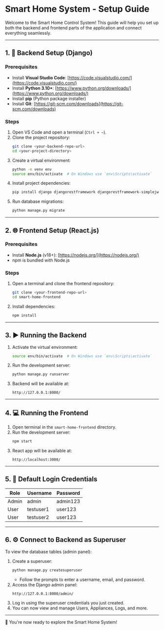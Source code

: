 
# Smart Home System - Setup Guide

Welcome to the Smart Home Control System! This guide will help you set up both the backend and frontend parts of the application and connect everything seamlessly.

---

## 1. 🔧 Backend Setup (Django)

### Prerequisites

- Install **Visual Studio Code**: [https://code.visualstudio.com/](https://code.visualstudio.com/)
- Install **Python 3.10+**: [https://www.python.org/downloads/](https://www.python.org/downloads/)
- Install **pip** (Python package installer)
- Install **Git**: [https://git-scm.com/downloads](https://git-scm.com/downloads)

### Steps

1. Open VS Code and open a terminal (`Ctrl + ~`).
2. Clone the project repository:
   ```bash
   git clone <your-backend-repo-url>
   cd <your-project-directory>
   ```
3. Create a virtual environment:
   ```bash
   python -m venv env
   source env/bin/activate  # On Windows use `env\Scripts\activate`
   ```
4. Install project dependencies:
   ```bash
   pip install django djangorestframework djangorestframework-simplejwt corsheaders
   ```
5. Run database migrations:
   ```bash
   python manage.py migrate
   ```

---

## 2. 🌐 Frontend Setup (React.js)

### Prerequisites

- Install **Node.js** (v18+): [https://nodejs.org/](https://nodejs.org/)
- npm is bundled with Node.js

### Steps

1. Open a terminal and clone the frontend repository:
   ```bash
   git clone <your-frontend-repo-url>
   cd smart-home-frontend
   ```
2. Install dependencies:
   ```bash
   npm install
   ```

---

## 3. ▶️ Running the Backend

1. Activate the virtual environment:
   ```bash
   source env/bin/activate  # On Windows use `env\Scripts\activate`
   ```
2. Run the development server:
   ```bash
   python manage.py runserver
   ```
3. Backend will be available at:
   ```
   http://127.0.0.1:8000/
   ```

---

## 4. 💻 Running the Frontend

1. Open terminal in the `smart-home-frontend` directory.
2. Run the development server:
   ```bash
   npm start
   ```
3. React app will be available at:
   ```
   http://localhost:3000/
   ```

---

## 5. 🔐 Default Login Credentials

| Role    | Username   | Password   |
|---------|------------|------------|
| Admin   | admin      | admin123   |
| User    | testuser1  | user123    |
| User    | testuser2  | user123    |

---

## 6. ⚙️ Connect to Backend as Superuser

To view the database tables (admin panel):

1. Create a superuser:
   ```bash
   python manage.py createsuperuser
   ```
   - Follow the prompts to enter a username, email, and password.
2. Access the Django admin panel:
   ```
   http://127.0.0.1:8000/admin/
   ```
3. Log in using the superuser credentials you just created.
4. You can now view and manage Users, Appliances, Logs, and more.

---

📘 You're now ready to explore the Smart Home System!
